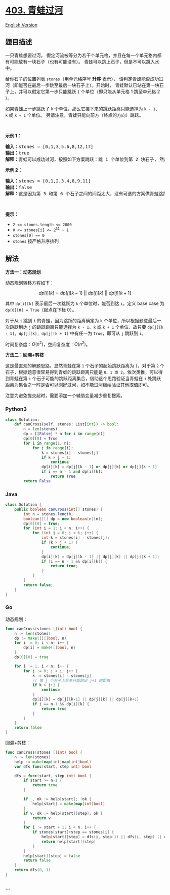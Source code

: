 # [403. 青蛙过河](https://leetcode.cn/problems/frog-jump)

[English Version](/solution/0400-0499/0403.Frog%20Jump/README_EN.md)

## 题目描述

<!-- 这里写题目描述 -->

<p>一只青蛙想要过河。 假定河流被等分为若干个单元格，并且在每一个单元格内都有可能放有一块石子（也有可能没有）。 青蛙可以跳上石子，但是不可以跳入水中。</p>

<p>给你石子的位置列表 <code>stones</code>（用单元格序号 <strong>升序</strong> 表示），&nbsp;请判定青蛙能否成功过河（即能否在最后一步跳至最后一块石子上）。开始时，&nbsp;青蛙默认已站在第一块石子上，并可以假定它第一步只能跳跃 <code>1</code> 个单位（即只能从单元格 1 跳至单元格 2 ）。</p>

<p>如果青蛙上一步跳跃了&nbsp;<code>k</code><em>&nbsp;</em>个单位，那么它接下来的跳跃距离只能选择为&nbsp;<code>k - 1</code>、<code>k</code><em>&nbsp;</em>或&nbsp;<code>k + 1</code> 个单位。&nbsp;另请注意，青蛙只能向前方（终点的方向）跳跃。</p>

<p>&nbsp;</p>

<p><strong>示例 1：</strong></p>

<pre>
<strong>输入：</strong>stones = [0,1,3,5,6,8,12,17]
<strong>输出：</strong>true
<strong>解释：</strong>青蛙可以成功过河，按照如下方案跳跃：跳 1 个单位到第 2 块石子, 然后跳 2 个单位到第 3 块石子, 接着 跳 2 个单位到第 4 块石子, 然后跳 3 个单位到第 6 块石子, 跳 4 个单位到第 7 块石子, 最后，跳 5 个单位到第 8 个石子（即最后一块石子）。</pre>

<p><strong>示例 2：</strong></p>

<pre>
<strong>输入：</strong>stones = [0,1,2,3,4,8,9,11]
<strong>输出：</strong>false
<strong>解释：</strong>这是因为第 5 和第 6 个石子之间的间距太大，没有可选的方案供青蛙跳跃过去。</pre>

<p>&nbsp;</p>

<p><strong>提示：</strong></p>

<ul>
	<li><code>2 &lt;= stones.length &lt;= 2000</code></li>
	<li><code>0 &lt;= stones[i] &lt;= 2<sup>31</sup> - 1</code></li>
	<li><code>stones[0] == 0</code></li>
	<li><code>stones</code>&nbsp;按严格升序排列</li>
</ul>

## 解法

<!-- 这里可写通用的实现逻辑 -->

**方法一：动态规划**

动态规划转移方程如下：

$$
dp[i][k] = dp[j][k-1] \ || \ dp[j][k] \ || \ dp[j][k+1]
$$

其中 `dp[i][k]` 表示最后一次跳跃为 `k` 个单位时，能否到达 `i`，定义 base case 为 `dp[0][0] = True`（起点在下标 0）。

对于从 `j` 跳到 `i` 的青蛙，因为跳跃的距离确定为 `k` 个单位，所以根据题意最后一次跳跃到达 `j` 的跳跃距离只能选择为 `k - 1`、`k` 或 `k + 1` 个单位，故只要 `dp[j][k - 1], dp[j][k], dp[j][k + 1]` 中有任一为 `True`，即可从 `j` 跳跃到 `i`。

时间复杂度：$O(n^2)$，空间复杂度：$O(n^2)$。

**方法二：回溯+剪枝**

这是最直观的解题思路。显然青蛙在第 `1` 个石子的起始跳跃距离为 `1`，对于第 `2` 个石子，根据题意很容易得到青蛙的跳跃距离只能是 `0、1 或 2`。依次类推，可以得到青蛙在第 `i` 个石子可能的跳跃距离集合，借助这个思路验证当青蛙在 `i` 处跳跃距离为集合之一时是否可以刚好过河，如不能过河继续验证其他取值即可。

注意为避免提交超时，需要添加一个辅助变量减少重复搜索。

<!-- tabs:start -->

### **Python3**

<!-- 这里可写当前语言的特殊实现逻辑 -->

```python
class Solution:
    def canCross(self, stones: List[int]) -> bool:
        n = len(stones)
        dp = [[False] * n for i in range(n)]
        dp[0][0] = True
        for i in range(1, n):
            for j in range(i):
                k = stones[i] - stones[j]
                if k > j + 1:
                    continue
                dp[i][k] = dp[j][k - 1] or dp[j][k] or dp[j][k + 1]
                if i == n - 1 and dp[i][k]:
                    return True
        return False
```

### **Java**

<!-- 这里可写当前语言的特殊实现逻辑 -->

```java
class Solution {
    public boolean canCross(int[] stones) {
        int n = stones.length;
        boolean[][] dp = new boolean[n][n];
        dp[0][0] = true;
        for (int i = 1; i < n; i++) {
            for (int j = 0; j < i; j++) {
                int k = stones[i] - stones[j];
                if (k > j + 1) {
                    continue;
                }
                dp[i][k] = dp[j][k - 1] || dp[j][k] || dp[j][k + 1];
                if (i == n - 1 && dp[i][k]) {
                    return true;
                }
            }
        }
        return false;
    }
}
```

### **Go**

动态规划：

```go
func canCross(stones []int) bool {
	n := len(stones)
	dp := make([][]bool, n)
	for i := 0; i < n; i++ {
		dp[i] = make([]bool, n)
	}
	dp[0][0] = true

	for i := 1; i < n; i++ {
		for j := 0; j < i; j++ {
			k := stones[i] - stones[j]
			// 第 j 个石子上至多只能跳出 j+1 的距离
			if k > j+1 {
				continue
			}
			dp[i][k] = dp[j][k-1] || dp[j][k] || dp[j][k+1]
			if i == n-1 && dp[i][k] {
				return true
			}
		}
	}
	return false
}
```

回溯+剪枝：

```go
func canCross(stones []int) bool {
	n := len(stones)
	help := make(map[int]map[int]bool)
	var dfs func(start, step int) bool

	dfs = func(start, step int) bool {
		if start >= n-1 {
			return true
		}

		if _, ok := help[start]; !ok {
			help[start] = make(map[int]bool)
		}
		if v, ok := help[start][step]; ok {
			return v
		}
		for i := start + 1; i < n; i++ {
			if stones[start]+step == stones[i] {
				help[start][step] = dfs(i, step-1) || dfs(i, step) || dfs(i, step+1)
				return help[start][step]
			}
		}
		help[start][step] = false
		return false
	}
	return dfs(0, 1)
}
```

### **...**

```

```

<!-- tabs:end -->
